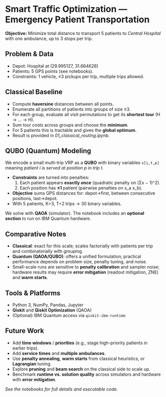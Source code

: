 
# Smart Traffic Optimization — Emergency Patient Transportation

**Objective:** Minimize total distance to transport 5 patients to *Central Hospital* with one ambulance, up to 3 stops per trip.

## Problem & Data
- Depot: Hospital at (29.995127, 31.684628)
- Patients: 5 GPS points (see notebooks).
- Constraints: 1 vehicle, ≤3 pickups per trip, multiple trips allowed.

## Classical Baseline
- Compute **haversine** distances between all points.
- Enumerate all partitions of patients into groups of size ≤3.
- For each group, evaluate all visit permutations to get its **shortest tour** (H -> ... -> H).
- Sum tour costs across groups and choose the **minimum**.
- For 5 patients this is tractable and gives the **global optimum**.
- Result is provided in *01_classical_routing.ipynb*.

## QUBO (Quantum) Modeling
We encode a small multi-trip VRP as a **QUBO** with binary variables `x[i,t,p]` meaning *patient i is served at position p in trip t*.
- **Constraints** are turned into penalties:
  1. Each patient appears **exactly once** (quadratic penalty on (Σx − 1)^2).
  2. Each position has **≤1** patient (pairwise penalties on x_a x_b).
- **Objective** sums GPS distances for: depot→first, between consecutive positions, last→depot.
- With 5 patients, K=3, T=2 trips → 30 binary variables.

We solve with **QAOA** (simulator). The notebook includes an **optional section** to run on IBM Quantum hardware.

## Comparative Notes
- **Classical**: exact for this scale; scales factorially with patients per trip and combinatorially with grouping.
- **Quantum (QAOA/QUBO)**: offers a unified formulation; practical performance depends on problem size, penalty tuning, and noise.
- Small-scale runs are sensitive to **penalty calibration** and sampler noise; hardware results may require **error mitigation** (readout mitigation, ZNE) and **warm starts**.

## Tools & Platforms
- Python 3, NumPy, Pandas, Jupyter
- **Qiskit** and **Qiskit Optimization** (QAOA)
- (Optional) IBM Quantum access via `qiskit-ibm-runtime`

## Future Work
- Add **time windows** / **priorities** (e.g., stage high-priority patients in earlier trips).
- Add **service times** and **multiple ambulances**.
- Use **penalty annealing**, **warm starts** from classical heuristics, or **Lagrangian** tuning.
- Explore **pruning** and **beam search** on the classical side to scale up.
- Benchmark **runtime vs. solution quality** across simulators and hardware with **error mitigation**.

*See the notebooks for full details and executable code.*
